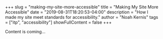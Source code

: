 +++
slug = "making-my-site-more-accessible"
title = "Making My Site More Accessible"
date = "2019-08-31T18:20:53-04:00"
description = "How I made my site meet standards for accessibility."
author = "Noah Kernis"
tags = ["itp", "accessibility"]
showFullContent = false
+++

Content is coming...